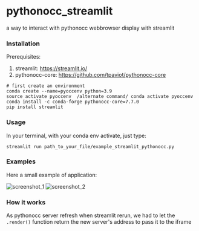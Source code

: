 # pythonocc_streamlit
a way to interact with pythonocc webbrowser display with streamlit

### Installation

Prerequisites:

1. streamlit: https://streamlit.io/
2. pythonocc-core: https://github.com/tpaviot/pythonocc-core

```
# first create an environment
conda create --name=pyoccenv python=3.9
source activate pyoccenv  /alternate command/ conda activate pyoccenv
conda install -c conda-forge pythonocc-core=7.7.0
pip install streamlit
```

### Usage

In your terminal, with your conda env activate, just type:
```
streamlit run path_to_your_file/example_streamlit_pythonocc.py
```

### Examples

Here a small example of application: 

![screenshot_1](https://user-images.githubusercontent.com/81742654/219937113-603adc29-e2c0-4d50-9860-ced6637f2fef.png)
![screenshot_2](https://user-images.githubusercontent.com/81742654/219937130-0b8125c9-9257-4a9f-98fb-2417cea7385e.png)


### How it works

As pythonocc server refresh when streamlit rerun, we had to let the ```.render()``` function return the new server's address to pass it to the iframe
